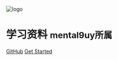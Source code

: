 ![logo](https://public-1256189093.cos.ap-guangzhou.myqcloud.com/static/leaf.svg)

# 学习资料 <small>mental9uy所属</small>

[GitHub](https://github.com/mental9uy/blog)
[Get Started](#Spring)